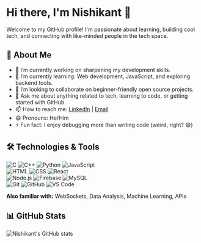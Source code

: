 # Hi there, I'm Nishikant 👋

Welcome to my GitHub profile! I'm passionate about learning, building cool tech, and connecting with like-minded people in the tech space.

## 🚀 About Me
- 🔭 I’m currently working on sharpening my development skills.
- 🌱 I’m currently learning: Web development, JavaScript, and exploring backend tools.
- 👯 I’m looking to collaborate on beginner-friendly open source projects.
- 💬 Ask me about anything related to tech, learning to code, or getting started with GitHub.
- 📫 How to reach me: [LinkedIn](https://www.linkedin.com/in/nishikant-650290290?utm_source=share&utm_campaign=share_via&utm_content=profile&utm_medium=android_app) | [Email](mailto:nishikant3745@gmail.com)
- 😄 Pronouns: He/Him
- ⚡ Fun fact: I enjoy debugging more than writing code (weird, right? 😄)

## 🛠️ Technologies & Tools

![C](https://skillicons.dev/icons?i=c) 
![C++](https://skillicons.dev/icons?i=cpp) 
![Python](https://skillicons.dev/icons?i=python) 
![JavaScript](https://skillicons.dev/icons?i=js)  
![HTML](https://skillicons.dev/icons?i=html) 
![CSS](https://skillicons.dev/icons?i=css) 
![React](https://skillicons.dev/icons?i=react)  
![Node.js](https://skillicons.dev/icons?i=nodejs) 
![Firebase](https://skillicons.dev/icons?i=firebase) 
![MySQL](https://skillicons.dev/icons?i=mysql)  
![Git](https://skillicons.dev/icons?i=git) 
![GitHub](https://skillicons.dev/icons?i=github) 
![VS Code](https://skillicons.dev/icons?i=vscode)

**Also familiar with:** WebSockets, Data Analysis, Machine Learning, APIs

## 📊 GitHub Stats

![Nishikant's GitHub stats](https://github-readme-stats.vercel.app/api?username=Nishikant090&show_icons=true&theme=github_dark)
